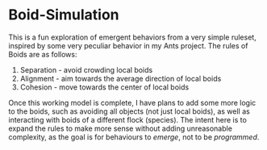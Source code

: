 # Boid-Simulation

This is a fun exploration of emergent behaviors from a very simple ruleset, inspired by some very peculiar behavior in my Ants project. The rules of Boids are as follows: 

1. Separation - avoid crowding local boids
2. Alignment - aim towards the average direction of local boids
3. Cohesion - move towards the center of local boids

Once this working model is complete, I have plans to add some more logic to the boids, such as avoiding all objects (not just local boids), as well as interacting with boids of a different flock (species). The intent here is to expand the rules to make more sense without adding unreasonable complexity, as the goal is for behaviours to *emerge*, not to be *programmed*. 
